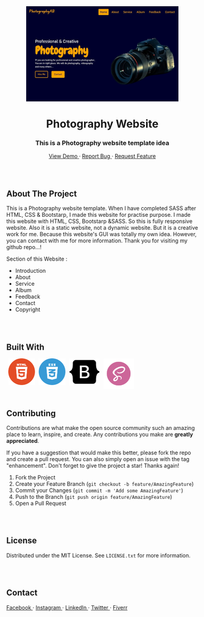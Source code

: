 <!-- PROJECT INTRO -->
<div align="center">
  <a href="https://abdullahab120.github.io/Photography-website">
    <img src="./assets/img/Banner.jpg" alt="Logo" width="400" height="250"> 
  </a>

  <h1> Photography Website </h1>

  <h3> This is a Photography website template idea </h3>
  <p>
    <a href="https://abdullahab120.github.io/Photography-website"> View Demo </a>
    ·
    <a href="https://github.com/AbdullahAB120/Photography-website/issues/new?labels=bug&template=bug-report---.md"> Report Bug </a>
    ·
    <a href="https://github.com/AbdullahAB120/Photography-website/issues/new?labels=enhancement&template=feature-request---.md"> Request Feature </a>
  </p>
</div>



<br />
<br />



<!-- ABOUT THE PROJECT -->
## About The Project

This is a Photography website template. When I have completed SASS after HTML, CSS & Bootstarp, I made this website for practise purpose. I made this website with HTML, CSS, Bootstarp &SASS. So this is fully responsive website. Also it is a static website, not a dynamic website. But it is a creative work for me. Because this website's GUI was totally my own idea. However, you can contact with me for more information. Thank you for visiting my github repo...!


Section of this Website :
* Introduction
* About 
* Service
* Album
* Feedback
* Contact
* Copyright



<br />
<br />



<!-- BUILT WITH -->
## Built With

<img align="left" alt="html5" title="html playlist" width="70" hspace="5" src="./assets/SVG/html5.svg" />
<img align="left" alt="css3" title="css playlist" width="70" hspace="5" src="./assets/SVG/css3.svg" />
<img align="left" alt="bs5" title="bs playlist" width="80" hspace="5" src="./assets/SVG/bs5.svg" />
<img align="left" alt="sass" title="sass playlist" width="80" hspace="5" src="./assets/SVG/sass.svg" />



<br />
<br />
<br />
<br />
<br />
<br />

 
 
<!-- CONTRIBUTING -->
## Contributing

Contributions are what make the open source community such an amazing place to learn, inspire, and create. Any contributions you make are **greatly appreciated**.

If you have a suggestion that would make this better, please fork the repo and create a pull request. You can also simply open an issue with the tag "enhancement".
Don't forget to give the project a star! Thanks again!

1. Fork the Project
2. Create your Feature Branch (`git checkout -b feature/AmazingFeature`)
3. Commit your Changes (`git commit -m 'Add some AmazingFeature'`)
4. Push to the Branch (`git push origin feature/AmazingFeature`)
5. Open a Pull Request



<br />
<br />



<!-- LICENSE -->
## License

Distributed under the MIT License. See `LICENSE.txt` for more information.



<br />
<br />



<!-- CONTACT -->
## Contact 

<a href="https://www.facebook.com/AbdullahAB120"> Facebook </a>
·
<a href="https://www.instagram.com/AbdullahAB_120"> Instagram </a>
·
<a href="https://www.linkedin.com/in/AbdullahAB120"> LinkedIn </a>
·
<a href="https://www.x.com/AbdullahAB120"> Twitter </a>
·
<a href="https://www.fiver.com/AbdullahAB120"> Fiverr </a>